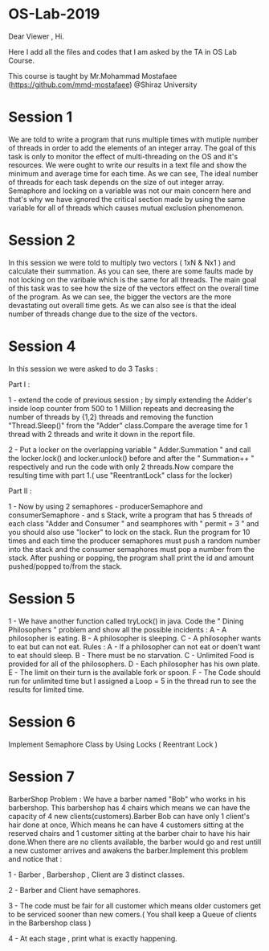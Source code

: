 # OS-Lab-2019

Dear Viewer ,
Hi.

Here I add all the files and codes that I am asked by the TA in OS Lab Course.

This course is taught by Mr.Mohammad Mostafaee (https://github.com/mmd-mostafaee) @Shiraz University 



# Session 1

We are told to write a program that runs multiple times with mutiple number of threads in order to add the elements of an integer array.
The goal of this task is only to monitor the effect of multi-threading on the OS and it's resources.
We were ought to write our results in a text file and show the minimum and average time for each time.
As we can see, The ideal number of threads for each task depends on the size of out integer array.
Semaphore and locking on a variable was not our main concern here and that's why we have ignored the critical section made by using the same variable for all of threads which causes mutual exclusion phenomenon.


# Session 2
In this session we were told to multiply two vectors ( 1xN & Nx1 ) and calculate their summation. As you can see, there are some faults made by not locking on the varibale which is the same for all threads. The main goal of this task was to see how the size of the vectors effect on the overall time of the program. As we can see, the bigger the vectors are the more devastating out overall time gets. As we can also see is that the ideal number of threads change due to the size of the vectors.


# Session 4
In this session we were asked to do 3 Tasks :

 Part I :

1 - extend the code of previous session ; by simply extending the Adder's inside loop counter from 500  to 1 Million repeats and decreasing the number of threads by {1,2} threads and removing the function "Thread.Sleep()" from the "Adder" class.Compare the average time for 1 thread with 2 threads and write it down in the report file.


2 - Put a locker on the overlapping variable " Adder.Summation " and call the locker.lock() and locker.unlock() before and after the " Summation++ " respectively and run the code with only 2 threads.Now compare the resulting time with part 1.( use "ReentrantLock" class for the locker)


Part II : 

1 - Now by using 2 semaphores - producerSemaphore and consumerSemaphore - and s Stack, write a program that has 5 threads of each class "Adder and Consumer " and seamphores with " permit = 3 " and you should also use "locker" to lock on the stack. Run the program for 10 times and each time the producer semaphores must push a random number into the stack and the consumer semaphores must pop a number from the stack. After pushing or popping, the program shall print the id and amount pushed/popped to/from the stack.


# Session 5
1 - We have another function called tryLock() in java. Code the " Dining Philosophers " problem and show all the possible incidents :
    A - A philosopher is eating.
    B - A philosopher is sleeping.
    C - A philosopher wants to eat but can not eat.
Rules :
    A - If a philosopher can not eat or doen't want to eat should sleep.
    B - There must be no starvation.
    C - Unlimited Food is provided for all of the philosophers.
    D - Each philosopher has his own plate.
    E - The limit on their turn is the available fork or spoon.
    F - The Code should run for unlimited time but I assigned a Loop = 5 in the thread run to see the results for limited time.
    
    
# Session 6
 Implement Semaphore Class by Using Locks ( Reentrant Lock )
 
 # Session 7 
 BarberShop Problem :
We have a barber named "Bob" who works in his barbershop. This barbershop has 4 chairs which means we can have the capacity of 4 new clients(customers).Barber Bob can have only 1 client's hair done at once, Which means he can have 4 customers sitting at the reserved chairs and 1 customer sitting at the barber chair to have his hair done.When there are no clients available, the barber would go and rest untill a new customer arrives and awakens the barber.Implement this problem and notice that :

1 - Barber , Barbershop , Client are 3 distinct classes.

2 - Barber and Client have semaphores.

3 - The code must be fair for all customer which means older customers get to be serviced sooner than new comers.( You shall keep a Queue of clients in the Barbershop class )

4 - At each stage , print what is exactly happening.

